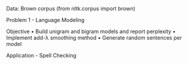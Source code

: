 Data: Brown corpus (from nltk.corpus import brown)

Problem 1 - Language Modeling

Objective
• Build unigram and bigram models and report perplexity 
• Implement add-λ smoothing method
• Generate random sentences per model

Application - Spell Checking
